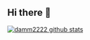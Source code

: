 ## Hi there 👋
[![damm2222 github stats](https://github-readme-stats.vercel.app/api?username=damm2222&count_private=true&show_icons=true&theme=nord)](https://github.com/anuraghazra/github-readme-stats)

<!--
**Damm2222/Damm2222** is a ✨ _special_ ✨ repository because its `README.md` (this file) appears on your GitHub profile.

Here are some ideas to get you started:

- 🔭 I’m currently working on ...
- 🌱 I’m currently learning ...
- 👯 I’m looking to collaborate on ...
- 🤔 I’m looking for help with ...
- 💬 Ask me about ...
- 📫 How to reach me: ...
- 😄 Pronouns: ...
- ⚡ Fun fact: ...
-->
